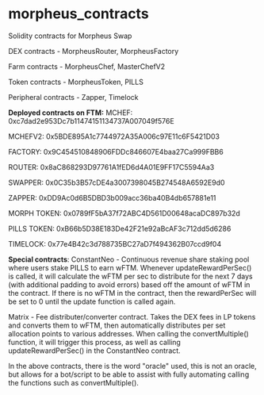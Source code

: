 # morpheus_contracts
Solidity contracts for Morpheus Swap

DEX contracts - MorpheusRouter, MorpheusFactory

Farm contracts - MorpheusChef, MasterChefV2

Token contracts - MorpheusToken, PILLS

Peripheral contracts - Zapper, Timelock

**Deployed contracts on FTM:**
MCHEF: 0xc7dad2e953Dc7b11474151134737A007049f576E

MCHEFV2: 0x5BDE895A1c7744972A35A006c97E11c6F5421D03

FACTORY: 0x9C454510848906FDDc846607E4baa27Ca999FBB6

ROUTER: 0x8aC868293D97761A1fED6d4A01E9FF17C5594Aa3

SWAPPER: 0x0C35b3B57cDE4a3007398045B274548A6592E9d0

ZAPPER: 0xDD9Ac0d6B5DBD3b009acc36ba40B4db657881e11

MORPH TOKEN: 0x0789fF5bA37f72ABC4D561D00648acaDC897b32d

PILLS TOKEN: 0xB66b5D38E183De42F21e92aBcAF3c712dd5d6286

TIMELOCK: 0x77e4B42c3d788735BC27aD7f494362B07ccd9f04


**Special contracts**:
ConstantNeo - Continuous revenue share staking pool where users stake PILLS to earn wFTM. Whenever updateRewardPerSec() is called, it will calculate the wFTM per sec to distribute for the next 7 days (with additional padding to avoid errors) based off the amount of wFTM in the contract. If there is no wFTM in the contract, then the rewardPerSec will be set to 0 until the update function is called again.

Matrix - Fee distributer/converter contract. Takes the DEX fees in LP tokens and converts them to wFTM, then automatically distributes per set allocation points to various addresses. When calling the convertMultiple() function, it will trigger this process, as well as calling updateRewardPerSec() in the ConstantNeo contract.

In the above contracts, there is the word "oracle" used, this is not an oracle, but allows for a bot/script to be able to assist with fully automating calling the functions such as convertMultiple().
